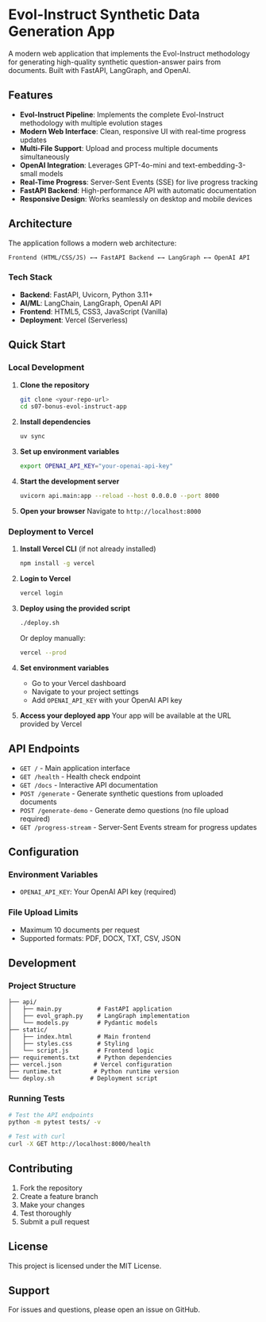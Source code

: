 # Evol-Instruct Synthetic Data Generation App

A modern web application that implements the Evol-Instruct methodology for generating high-quality synthetic question-answer pairs from documents. Built with FastAPI, LangGraph, and OpenAI.

## Features

- **Evol-Instruct Pipeline**: Implements the complete Evol-Instruct methodology with multiple evolution stages
- **Modern Web Interface**: Clean, responsive UI with real-time progress updates
- **Multi-File Support**: Upload and process multiple documents simultaneously
- **OpenAI Integration**: Leverages GPT-4o-mini and text-embedding-3-small models
- **Real-Time Progress**: Server-Sent Events (SSE) for live progress tracking
- **FastAPI Backend**: High-performance API with automatic documentation
- **Responsive Design**: Works seamlessly on desktop and mobile devices

## Architecture

The application follows a modern web architecture:

```
Frontend (HTML/CSS/JS) ←→ FastAPI Backend ←→ LangGraph ←→ OpenAI API
```

### Tech Stack

- **Backend**: FastAPI, Uvicorn, Python 3.11+
- **AI/ML**: LangChain, LangGraph, OpenAI API
- **Frontend**: HTML5, CSS3, JavaScript (Vanilla)
- **Deployment**: Vercel (Serverless)

## Quick Start

### Local Development

1. **Clone the repository**
   ```bash
   git clone <your-repo-url>
   cd s07-bonus-evol-instruct-app
   ```

2. **Install dependencies**
   ```bash
   uv sync
   ```

3. **Set up environment variables**
   ```bash
   export OPENAI_API_KEY="your-openai-api-key"
   ```

4. **Start the development server**
   ```bash
   uvicorn api.main:app --reload --host 0.0.0.0 --port 8000
   ```

5. **Open your browser**
   Navigate to `http://localhost:8000`

### Deployment to Vercel

1. **Install Vercel CLI** (if not already installed)
   ```bash
   npm install -g vercel
   ```

2. **Login to Vercel**
   ```bash
   vercel login
   ```

3. **Deploy using the provided script**
   ```bash
   ./deploy.sh
   ```

   Or deploy manually:
   ```bash
   vercel --prod
   ```

4. **Set environment variables**
   - Go to your Vercel dashboard
   - Navigate to your project settings
   - Add `OPENAI_API_KEY` with your OpenAI API key

5. **Access your deployed app**
   Your app will be available at the URL provided by Vercel

## API Endpoints

- `GET /` - Main application interface
- `GET /health` - Health check endpoint
- `GET /docs` - Interactive API documentation
- `POST /generate` - Generate synthetic questions from uploaded documents
- `POST /generate-demo` - Generate demo questions (no file upload required)
- `GET /progress-stream` - Server-Sent Events stream for progress updates

## Configuration

### Environment Variables

- `OPENAI_API_KEY`: Your OpenAI API key (required)

### File Upload Limits

- Maximum 10 documents per request
- Supported formats: PDF, DOCX, TXT, CSV, JSON

## Development

### Project Structure

```
├── api/
│   ├── main.py          # FastAPI application
│   ├── evol_graph.py    # LangGraph implementation
│   └── models.py        # Pydantic models
├── static/
│   ├── index.html       # Main frontend
│   ├── styles.css       # Styling
│   └── script.js        # Frontend logic
├── requirements.txt     # Python dependencies
├── vercel.json         # Vercel configuration
├── runtime.txt         # Python runtime version
└── deploy.sh          # Deployment script
```

### Running Tests

```bash
# Test the API endpoints
python -m pytest tests/ -v

# Test with curl
curl -X GET http://localhost:8000/health
```

## Contributing

1. Fork the repository
2. Create a feature branch
3. Make your changes
4. Test thoroughly
5. Submit a pull request

## License

This project is licensed under the MIT License.

## Support

For issues and questions, please open an issue on GitHub.